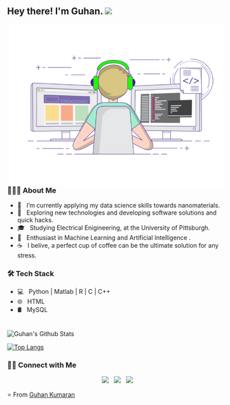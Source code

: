 <h2> Hey there! I'm Guhan. <img src="https://github.com/souvikguria98/souvikguria98/blob/master/Hi.gif" width="25"></h2>
<img align="right" alt="GIF" src="https://raw.githubusercontent.com/devSouvik/devSouvik/master/gif3.gif" width="500"/>

<h3> 👨🏻‍💻 About Me </h3>

- 🔭 &nbsp; I’m currently applying my data science skills towards nanomaterials.
- 🤔 &nbsp; Exploring new technologies and developing software solutions and quick hacks.
- 🎓 &nbsp; Studying Electrical Enigineering, at the University of Pittsburgh.
- 🌱 &nbsp; Enthusiast in Machine Learning and Artificial Intelligence .
- ☕ &nbsp; I belive, a perfect cup of coffee can be the ultimate solution for any stress. 

<h3>🛠 Tech Stack</h3>

- 💻 &nbsp; Python | Matlab | R | C | C++  
- 🌐 &nbsp; HTML 
- 🛢 &nbsp; MySQL


<br>

<img align="center" src="https://github-readme-stats.vercel.app/api?username=Guhandot7&include_all_commits=true&count_private=true&show_icons=true&line_height=20&title_color=7A7ADB&icon_color=2234AE&text_color=D3D3D3&bg_color=0,000000,130F40" alt="Guhan's Github Stats">

</br>

[![Top Langs](https://github-readme-stats.vercel.app/api/top-langs/?username=Guhandot7&layout=compact&text_color=daf7dc&bg_color=151515)](https://github.com/devSouvik/github-readme-stats)


<h3> 🤝🏻 Connect with Me </h3>

<p align="center"> 
&nbsp; <a href="https://www.instagram.com/guhan25k/" target="_blank" rel="noopener noreferrer"><img src="https://img.icons8.com/plasticine/100/000000/instagram-new.png" width="50" /></a>  
&nbsp; <a href="https://www.linkedin.com/in/Guhan-Kumaran-/" target="_blank" rel="noopener noreferrer"><img src="https://img.icons8.com/plasticine/100/000000/linkedin.png" width="50" /></a>
&nbsp; <a href="mailto:guhankumaran25@gmail.com" target="_blank" rel="noopener noreferrer"><img src="https://img.icons8.com/plasticine/100/000000/gmail.png"  width="50" /></a>
</p>

⭐️ From [Guhan Kumaran](https://github.com/Guhandot7)
